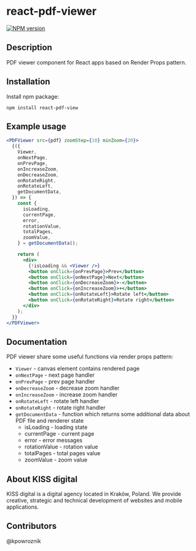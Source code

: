 # react-pdf-viewer

[![NPM version](https://badge.fury.io/js/react-pdf-view.svg)](http://badge.fury.io/js/react-pdf-view)

## Description

PDF viewer component for React apps based on Render Props pattern.

## Installation

Install npm package:

`npm install react-pdf-view`

## Example usage

```jsx
<PDFViewer src={pdf} zoomStep={10} minZoom={20}>
  {({
    Viewer,
    onNextPage,
    onPrevPage,
    onIncreaseZoom,
    onDecreaseZoom,
    onRotateRight,
    onRotateLeft,
    getDocumentData,
  }) => {
    const {
      isLoading,
      currentPage,
      error,
      rotationValue,
      totalPages,
      zoomValue,
    } = getDocumentData();

    return (
      <div>
        {!isLoading && <Viewer />}
        <button onClick={onPrevPage}>Prev</button>
        <button onClick={onNextPage}>Next</button>
        <button onClick={onDecreaseZoom}>-</button>
        <button onClick={onIncreaseZoom}>+</button>
        <button onClick={onRotateLeft}>Rotate left</button>
        <button onClick={onRotateRight}>Rotate right</button>
      </div>
    );
  }}
</PDFViewer>
```

## Documentation

PDF viewer share some useful functions via render props pattern:

- `Viewer` - canvas element contains rendered page
- `onNextPage` - next page handler
- `onPrevPage` - prev page handler
- `onDecreaseZoom` - decrease zoom handler
- `onIncreaseZoom` - increase zoom handler
- `onRotateLeft` - rotate left handler
- `onRotateRight` - rotate right handler
- `getDocumentData` - function which returns some additional data about PDF file and renderer state
  - isLoading - loading state
  - currentPage - current page
  - error - error messages
  - rotationValue - rotation value
  - totalPages - total pages value
  - zoomValue - zoom value

## About KISS digital

KISS digital is a digital agency located in Kraków, Poland. We provide creative, strategic and technical development of websites and mobile applications.

## Contributors

@kpowroznik
